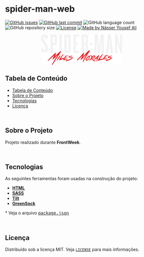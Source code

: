 # spider-man-web

<!-- PROJECT SHIELDS -->

[![GitHub issues](https://img.shields.io/github/issues-raw/CarlosETB/todolist-redux-web.svg)](https://github.com/CarlosETB/todolist-redux-web/issues)
[![GitHub last commit](https://img.shields.io/github/last-commit/CarlosETB/todolist-redux-web.svg)](https://github.com/CarlosETB/todolist-redux-web/commits/master)
![GitHub language count](https://img.shields.io/github/languages/count/CarlosETB/todolist-redux-web?color=%2304D361)
![GitHub repository size](https://img.shields.io/github/repo-size/CarlosETB/todolist-redux-web)
[![License](https://img.shields.io/badge/license-MIT-brightgreen)](https://github.com/CarlosETB/todolist-redux-webb/stargazers)
[![Made by Násser Yousef Ali](https://img.shields.io/badge/made%20by-Násser_Yousef_Ali-%235fe987)](https://nyousefali.com.br/)

<!-- PROJECT LOGO -->

<p align="center">
    <img height="100px" src='assets/img/logo-game.png' alt="Logo">
</p>

<!-- TABLE OF CONTENTS -->

## Tabela de Conteúdo

- [Tabela de Conteúdo](#tabela-de-conte%C3%BAdo)
- [Sobre o Projeto](#sobre-o-projeto)
- [Tecnologias](#tecnologias)
- [Licença](#licen%C3%A7a)

<br />

<!-- ABOUT THE PROJECT -->

## Sobre o Projeto

Projeto realizado durante **FrontWeek​​**.

<br />

<!-- USING -->

## Tecnologias

As seguintes ferramentas foram usadas na construção do projeto:

- **[HTML](https://www.w3schools.com/html/)**
- **[SASS](https://sass-lang.com/)**
- **[Tilt](https://gijsroge.github.io/tilt.js/)**
- **[GreenSock](https://greensock.com/docs/v2/)**

\* Veja o arquivo <kbd>[package.json](./package.json)</kbd>

<br />

<!-- LICENSE -->

## Licença

Distribuído sob a licença MIT. Veja [`LICENSE`](./LICENSE) para mais informações.
